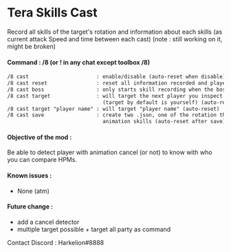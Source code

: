 # Tera Skills Cast

Record all skills of the target's rotation and information about each skills (as current attack Speed and time between each cast)
(note : still working on it, might be broken) 

#### Command : /8 (or ! in any chat except toolbox /8)

```txt
/8 cast                      : enable/disable (auto-reset when disable)
/8 cast reset                : reset all information recorded and player is you by default
/8 cast boss                 : only starts skill recording when the boss is engaged (toggle on/off)
/8 cast target               : will target the next player you inspect to make his skills list
                               (target by default is yourself) (auto-reset)
/8 cast target "player name" : will target "player name" (auto-reset)
/8 cast save                 : create two .json, one of the rotation the other one of the average
                               animation skills (auto-reset after save)
```

#### Objective of the mod :

Be able to detect player with animation cancel (or not) to know with who you can compare HPMs. 

#### Known issues :

- None (atm)

#### Future change :

- add a cancel detector
- multiple target possible + target all party as command 

Contact Discord : Harkelion#8888
